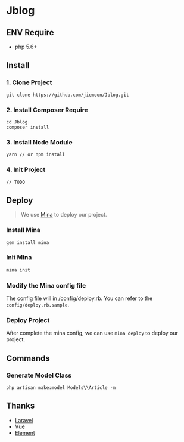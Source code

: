 # Jblog

## ENV Require
- php 5.6+

## Install

### 1. Clone Project
```shell
git clone https://github.com/jiemoon/Jblog.git
```

### 2. Install Composer Require
```shell
cd Jblog
composer install
```

### 3. Install Node Module
```shell
yarn // or npm install
```

### 4. Init Project
```shell
// TODO
```

## Deploy
> We use [Mina](http://nadarei.co/mina/) to deploy our project. 
### Install Mina
```bash
gem install mina
```

### Init Mina
```bash
mina init
```

### Modify the Mina config file

The config file will in /config/deploy.rb. You can refer to the `config/deploy.rb.sample`.

### Deploy Project

After complete the mina config, we can use `mina deploy` to deploy our project.

## Commands
### Generate Model Class
```shell
php artisan make:model Models\\Article -m
```

## Thanks
- [Laravel](https://github.com/laravel/laravel)
- [Vue](https://github.com/vuejs/vue)
- [Element](https://github.com/ElemeFE/element)
